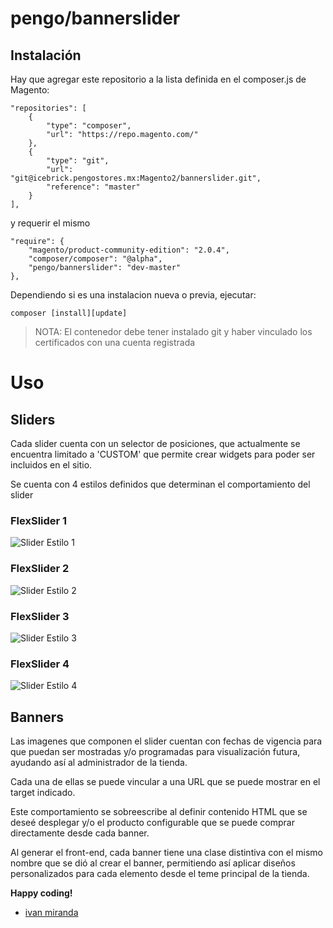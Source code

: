 # pengo/bannerslider

## Instalación

Hay que agregar este repositorio a la lista definida en el composer.js de Magento:
```
"repositories": [
    {
        "type": "composer",
        "url": "https://repo.magento.com/"
    },
    {
        "type": "git",
        "url": "git@icebrick.pengostores.mx:Magento2/bannerslider.git",
        "reference": "master"
    }
],
```

y requerir el mismo

```
"require": {
    "magento/product-community-edition": "2.0.4",
    "composer/composer": "@alpha",
    "pengo/bannerslider": "dev-master"
},
```

Dependiendo si es una instalacion nueva o previa, ejecutar:
```
composer [install][update]
```
> NOTA: El contenedor debe tener instalado git y haber vinculado los certificados con una cuenta registrada

# Uso

## Sliders

Cada slider cuenta con un selector de posiciones, que actualmente se encuentra limitado a 'CUSTOM' que permite crear widgets para poder ser incluidos en el sitio.

Se cuenta con 4 estilos definidos que determinan el comportamiento del slider

### FlexSlider 1
![Slider Estilo 1](https://s32.postimg.org/k9ee2uk9d/estilo1.png)

### FlexSlider 2
![Slider Estilo 2](https://s32.postimg.org/3mwttrrbl/estilo2.png)

### FlexSlider 3
![Slider Estilo 3](https://s32.postimg.org/jvd23905t/estilo3.png)

### FlexSlider 4
![Slider Estilo 4](https://s32.postimg.org/cdz9aal8x/estilo4.png)

## Banners

Las imagenes que componen el slider cuentan con fechas de vigencia para que puedan ser mostradas y/o programadas para visualización futura, ayudando así al administrador de la tienda.

Cada una de ellas se puede vincular a una URL que se puede mostrar en el target indicado.

Este comportamiento se sobreescribe al definir contenido HTML que se deseé desplegar y/o el producto configurable que se puede comprar directamente desde cada banner.

Al generar el front-end, cada banner tiene una clase distintiva con el mismo nombre que se dió al crear el banner, permitiendo así aplicar diseños personalizados para cada elemento desde el teme principal de la tienda.

**Happy coding!**
- [ivan miranda](http://ivanmiranda.me)